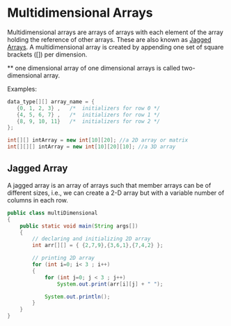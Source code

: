 # Multidimensional Arrays

Multidimensional arrays are arrays of arrays with each element of the array holding the reference of other arrays. 
These are also known as <a href = "https://www.geeksforgeeks.org/jagged-array-in-java/">Jagged Arrays</a>. A multidimensional array is created by appending one set of square brackets ([]) per dimension. 

** one dimensional array of one dimensional arrays is called two-dimensional array.

Examples: 
```java
data_type[][] array_name = {
   {0, 1, 2, 3} ,   /*  initializers for row 0 */
   {4, 5, 6, 7} ,   /*  initializers for row 1 */
   {8, 9, 10, 11}   /*  initializers for row 2 */
};
```

```java 
int[][] intArray = new int[10][20]; //a 2D array or matrix
int[][][] intArray = new int[10][20][10]; //a 3D array
```
## Jagged Array

A jagged array is an array of arrays such that member arrays can be of different sizes, 
i.e., we can create a 2-D array but with a variable number of columns in each row. 

```java
public class multiDimensional
{
	public static void main(String args[])
	{
		// declaring and initializing 2D array
		int arr[][] = { {2,7,9},{3,6,1},{7,4,2} };

		// printing 2D array
		for (int i=0; i< 3 ; i++)
		{
			for (int j=0; j < 3 ; j++)
				System.out.print(arr[i][j] + " ");

			System.out.println();
		}
	}
}
```

